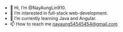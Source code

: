- 👋 Hi, I’m @NayAungLin910.
- 👀 I’m interested in full-stack web-development.
- 🌱 I’m currently learning Java and Angular.
- 📫 How to reach me nayaung54545454@gmail.com
